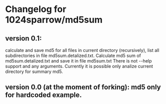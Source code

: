 # Changelog for 1024sparrow/md5sum

## version 0.1: 
calculate and save md5 for all files in current directory (recursively), list all subdirectories in file md5sum.detalized.txt. Calculate md5 sum of md5sum.detalized.txt and save it in file md5sum.txt
There is not --help support and any arguments. Currently it is possible only analize current directory for summary md5.

## version 0.0 (at the moment of forking): md5 only for hardcoded example.
